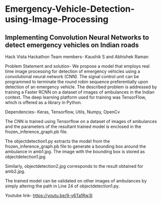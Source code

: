 # Emergency-Vehicle-Detection-using-Image-Processing
## Implementing Convolution Neural Networks to detect emergency vehicles on Indian roads

Hack Vista Hackathon
Team members- Kaushik S and Abhishek Raman

Problem Statement and solution- We propose a model that employs real time image processing for detection of emergency vehicles using a convolutional neural network (CNN). The signal control unit can be programmed to terminate the round robin sequence preferentially upon detection of an emergency vehicle.
The described problem is addressed by training a Faster RCNN on a dataset  of images of ambulances in the Indian context. The deep learning platform used for training was TensorFlow, which is offered as a library in Python. 

Dependencies- Keras, Tensorflow, Utils, Numpy, OpenCv

The CNN is trained using Tensorflow on a dataset of  images of ambulances and the parameters of the resultant trained model is enclosed in the frozen_inference_graph.pb file.

The objectdetection1.py extracts the model from the frozen_inference_graph.pb file to generate a bounding box around the ambulance in amb1.jpg. The image with the bounding box is stored as objectdetection1.jpg

Similarly, objectdetection2.jpg corresponds to the result obtained for amb2.jpg. 

The trained model can be validated on other images of ambulances by simply altering the path in Line 24 of objectdetection1.py. 

Youtube link- https://youtu.be/9-y6Ta1Rw3I








